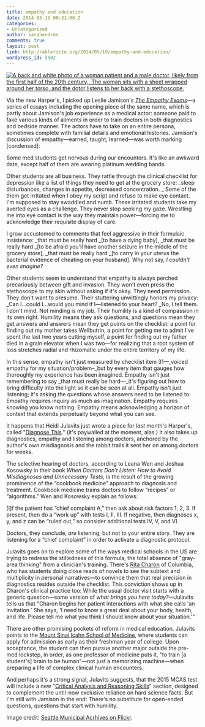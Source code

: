 ```yaml
---
title: empathy and education
date: 2014-05-19 00:31:08 Z
categories:
- Uncategorized
author: sarahendren
comments: true
layout: post
link: http://ablersite.org/2014/05/19/empathy-and-education/
wordpress_id: 5502
---
```


[![A back and white photo of a woman patient and a male doctor, likely from the first half of the 20th century,. The woman sits with a sheet wrapped around her torso, and the dotor listens to her back with a stethoscope.](http://ablersite.files.wordpress.com/2014/05/3786098177_8836fc1d53_b.jpg)](http://ablersite.files.wordpress.com/2014/05/3786098177_8836fc1d53_b.jpg)

Via the new Harper's, I picked up Leslie Jamison's [_The Empathy Exams_](http://www.amazon.com/The-Empathy-Exams-Leslie-Jamison/dp/1555976719)—a series of essays including the opening piece of the same name, which is partly about Jamison's job experience as a medical actor: someone paid to fake various kinds of ailments in order to train doctors in both diagnostics and bedside manner. The actors have to take on an entire persona, sometimes complete with familial details and emotional histories. Jamison's discussion of empathy—earned, taught, learned—was worth marking [condensed]:


Some med students get nervous during our encounters. It's like an awkward date, except half of them are wearing platinum wedding bands.




Other students are all business. They rattle through the clinical checklist for depression like a list of things they need to get at the grocery store: _sleep disturbances, changes in appetite, decreased concentration. _ Some of the them get irritated when I obey my script and refuse to make eye contact. I'm supposed to stay swaddled and numb. These irritated students take my averted eyes as a challenge. They never stop seeking my gaze. Wrestling me into eye contact is the way they maintain power—forcing me to acknowledge their requisite display of care.




I grow accustomed to comments that feel aggressive in their formulaic insistence: _that must be really hard _[to have a dying baby], _that must be really hard _[to be afraid you'll have another seizure in the middle of the grocery store], _that must be really hard _[to carry in your uterus the bacterial evidence of cheating on your husband]. Why not say, _I couldn't even imagine?_




Other students seem to understand that empathy is always perched precariously between gift and invasion. They won't even press the stethoscope to my skin without asking if it's okay. They need permission. They don't want to presume. Their stuttering unwittingly honors my privacy: _Can I...could I...would you mind if I—listened to your heart? _No, I tell them. I don't mind. Not minding is my job. Their humility is a kind of compassion in its own right. Humility means they ask questions, and questions mean they get answers and answers mean they get points on the checklist: a point for finding out my mother takes Wellbutrin, a point for getting me to admit I've spent the last two years cutting myself, a point for finding out my father died in a grain elevator when I was two—for realizing that a root system of loss stretches radial and rhizomatic under the entire territory of my life.




In this sense, empathy isn't just measured by checklist item 31—_voiced empathy for my situation/problem–_but by every item that gauges how thoroughly my experience has been imagined. Empathy isn't just remembering to say _that must really be hard—_it's figuring out how to bring difficulty into the light so it can be seen at all. Empathy isn't just listening; it's asking the questions whose answers need to be listened to. Empathy requires inquiry as much as imagination. Empathy requires knowing you know nothing. Empathy means acknowledging a horizon of context that extends perpetually beyond what you can see.


It happens that Heidi Julavits just wrote a piece for _last_ month's Harper's, called "[Diagnose This](http://harpers.org/archive/2014/04/diagnose-this/?single=1)." (it's paywalled at the moment, alas.) It also takes up diagnostics, empathy and listening among doctors, anchored by the author's own misdiagnosis and the rabbit trails it sent her on among doctors for weeks.


The selective hearing of doctors, according to Leana Wen and Joshua Kosowsky in their book _When Doctors Don’t Listen: How to Avoid Misdiagnoses and Unnecessary Tests,_ is the result of the growing prominence of the “cookbook medicine” approach to diagnosis and treatment. Cookbook medicine trains doctors to follow “recipes” or “algorithms.” Wen and Kosowsky explain as follows:




[I]f the patient has “chief complaint A,” then ask about risk factors 1, 2, 3. If present, then do a “work up” with tests I, II, III. If negative, then diagnoses x, y, and z can be “ruled out,” so consider additional tests IV, V, and VI.




Doctors, they conclude, _are_ listening, but not to your entire story. They are listening for a “chief complaint” in order to activate a diagnostic protocol.


Julavits goes on to explore some of the ways medical schools in the US are trying to redress the stiltedness of this formula, the total absence of "gray-area thinking" from a clinician's training. There's [Rita Charon](http://www.cumc.columbia.edu/dept/bec/staff/charon.html) of Columbia, who has students doing close reads of novels to see the subtext and multiplicity in personal narratives—to convince them that real precision in diagnostics resides outside the checklist. This conviction shows up in Charon's clinical practice too: While the usual doctor visit starts with a generic question—some version of _what brings you here today?_—Julavits tells us that "Charon begins her patient interactions with what she calls 'an invitation.' She says, 'I need to know a great deal about your body, health, and life. Please tell me what you think I should know about your situation.'"

There are other promising pockets of reform in medical education. Julavits points to the [Mount Sinai Icahn School of Medicine](http://icahn.mssm.edu/), where students can apply for admission as early as their freshman year of college. Upon acceptance, the student can then pursue another major outside the pre-med lockstep, in order, as one professor of medicine puts it, "to train [a student's] brain to be human"—not just a memorizing machine—when preparing a life of complex clinical human encounters.

And perhaps it's a strong signal, Julavits suggests, that the 2015 MCAS test will include a new "[Critical Analysis and Reasoning Skills](https://www.aamc.org/students/applying/mcat/mcat2015/testsections/)" section, designed to complement the until-now exclusive reliance on hard science facts. But I'm still with Jamison in the end: There's no substitute for open-ended questions, questions that start with humility.

Image credit: [Seattle Municipal Acrhives on Flickr](https://www.flickr.com/photos/seattlemunicipalarchives/3786098177/in/photolist-6LyK5M-7bEsuE-hjj2fD-6Pas3A-cc59Sw-6y5h3e-9zPHvt-9866ZQ-jBfEqZ-dx9hXw-7x6Sq6-cJxAEY-2KwNTS-8VENMy-7xaEZb-7x6SsM-cJorC1-8uKeGF-e2UGzB-pcuLz-cJorDA-79EgEe-79J7Eb-aioWPk-9tZy8P-e6ozvb-9biVkj-AKC4i-kpRPx1-8yfF54-6F44ap-5Efiwa-79EgBK-d2Tn1f-bVWKeZ-5JsL7R-85fndj-7RAoXW-8DVdmJ-d2TmHm-5YTYr-AZLt3-eH924F-giLQdY-baAnDK-7ZL5S5-e987Cm-5HM5eC-79J7Mj-mBvTwd/).








